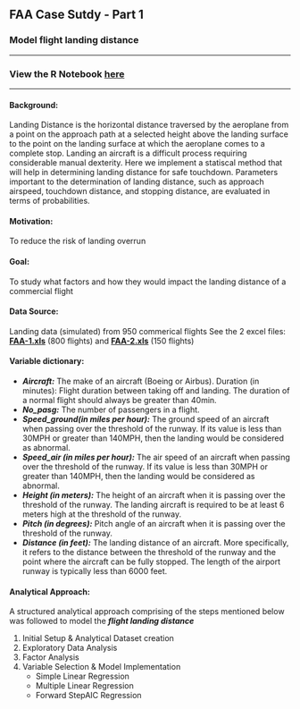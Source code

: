 ## FAA Case Sutdy - Part 1
### Model flight landing distance
---

### View the R Notebook [here](https://meenal-narsinghani.github.io/FAA-Case-Study/FAADataAnalysis%20-%20Part1.html)

---
#### Background:
Landing Distance is the horizontal distance traversed by the aeroplane from a point on the approach path at a selected height above the landing surface to the point on the landing surface at which the aeroplane comes to a complete stop. Landing an aircraft is a difficult process requiring considerable manual dexterity. 
Here we implement a statiscal method that will help in determining landing distance for safe touchdown. Parameters important to the determination of landing distance, such as approach airspeed, touchdown distance, and stopping distance, are evaluated in terms
of probabilities. 

#### Motivation: 
To reduce the risk of landing overrun

#### Goal: 
To study what factors and how they would impact the landing distance of a commercial flight

#### Data Source: 
Landing data (simulated) from 950 commerical flights
See the 2 excel files: **[FAA-1.xls](FAA1.xls)** (800 flights) and **[FAA-2.xls](FAA2.xls)** (150 flights)

#### Variable dictionary:

- ***Aircraft:*** The make of an aircraft (Boeing or Airbus).
Duration (in minutes): Flight duration between taking off and landing. The duration of a normal flight should always be greater than 40min.
- ***No_pasg:*** The number of passengers in a flight.
- ***Speed_ground(in miles per hour):*** The ground speed of an aircraft when passing over the threshold of the runway. If its value is less than 30MPH or greater than 140MPH, then the landing would be considered as abnormal.
- ***Speed_air (in miles per hour):*** The air speed of an aircraft when passing over the threshold of the runway. If its value is less than 30MPH or greater than 140MPH, then the landing would be considered as abnormal.
- ***Height (in meters):*** The height of an aircraft when it is passing over the threshold of the runway. The landing aircraft is required to be at least 6 meters high at the threshold of the runway.
- ***Pitch (in degrees):*** Pitch angle of an aircraft when it is passing over the threshold of the runway.
- ***Distance (in feet):*** The landing distance of an aircraft. More specifically, it refers to the distance between the threshold of the runway and the point where the aircraft can be fully stopped. The length of the airport runway is typically less than 6000 feet.

#### Analytical Approach:

A structured analytical approach comprising of the steps mentioned below was followed to model the ***flight landing distance***

1. Initial Setup & Analytical Dataset creation
2. Exploratory Data Analysis
3. Factor Analysis
4. Variable Selection & Model Implementation
   * Simple Linear Regression
   * Multiple Linear Regression
   * Forward StepAIC Regression










